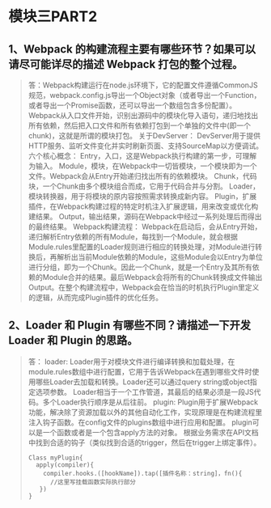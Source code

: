 # 模块三PART2

## 1、Webpack 的构建流程主要有哪些环节？如果可以请尽可能详尽的描述 Webpack 打包的整个过程。

>答：Webpack构建运行在node.js环境下，它的配置文件遵循CommonJS规范，webpack.config.js导出一个Object对象（或者导出一个Function，或者导出一个Promise函数，还可以导出一个数组包含多份配置）。Webpack从入口文件开始，识别出源码中的模块化导入语句，递归地找出所有依赖，然后把入口文件和所有依赖打包到一个单独的文件中(即一个chunk)，这就是所谓的模块打包。
关于DevServer：
DevServer用于提供HTTP服务、监听文件变化并实时刷新页面、支持SourceMap以方便调试。
>六个核心概念：
Entry，入口，这是Webpack执行构建的第一步，可理解为输入。
Module，模块，在Webpack中一切皆模块，一个模块即为一个文件。Webpack会从Entry开始递归找出所有的依赖模块。
Chunk，代码块，一个Chunk由多个模块组合而成，它用于代码合并与分割。
Loader，模块转换器，用于将模块的原内容按照需求转换成新内容。
Plugin，扩展插件，在Webpack构建过程的特定时机注入扩展逻辑，用来改变或优化构建结果。
Output，输出结果，源码在Webpack中经过一系列处理后而得出的最终结果。
>Webpack构建流程：
Webpack在启动后，会从Entry开始，递归解析Entry依赖的所有Module，每找到一个Module，就会根据Module.rules里配置的Loader规则进行相应的转换处理，对Module进行转换后，再解析出当前Module依赖的Module，这些Module会以Entry为单位进行分组，即为一个Chunk。因此一个Chunk，就是一个Entry及其所有依赖的Module合并的结果。最后Webpack会将所有的Chunk转换成文件输出Output。在整个构建流程中，Webpack会在恰当的时机执行Plugin里定义的逻辑，从而完成Plugin插件的优化任务。

## 2、Loader 和 Plugin 有哪些不同？请描述一下开发 Loader 和 Plugin 的思路。

>答：
loader:
Loader用于对模块文件进行编译转换和加载处理，在module.rules数组中进行配置，它用于告诉Webpack在遇到哪些文件时使用哪些Loader去加载和转换。Loader还可以通过query string或object指定选项参数。
Loader相当于一个工作管道，其最后的结果必须是一段JS代码。多个Loader执行顺序是从后往前。
plugin:
Plugin用于扩展Webpack功能，解决除了资源加载以外的其他自动化工作，实现原理是在构建流程里注入钩子函数。在config文件的plugins数组中进行应用和配置。
plugin可以是一个函数或者是一个包含apply方法的对象。
根据业务需求在API文档中找到合适的钩子（类似找到合适的trigger，然后在trigger上绑定事件）。
>```
>Class myPlugin{
>   apply(compiler){
>     compiler.hooks.([hookName]).tap([插件名称：string]，fn(){
>       //这里写挂载函数实际执行部分 
>    })
>}
>```
